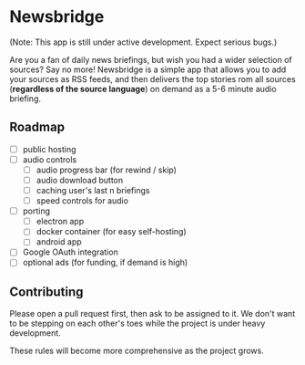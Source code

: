 # Newsbridge
(Note: This app is still under active development. Expect serious bugs.)

Are you a fan of daily news briefings, but wish you had a wider selection of
sources? Say no more! Newsbridge is a simple app that allows you to add your
sources as RSS feeds, and then delivers the top stories rom all sources 
(**regardless of the source language**) on demand as a 5-6 minute audio 
briefing.

## Roadmap
- [ ] public hosting
- [ ] audio controls
  - [ ] audio progress bar (for rewind / skip)
  - [ ] audio download button
  - [ ] caching user's last n briefings
  - [ ] speed controls for audio
- [ ] porting
  - [ ] electron app
  - [ ] docker container (for easy self-hosting)
  - [ ] android app
- [ ] Google OAuth integration
- [ ] optional ads (for funding, if demand is high)

## Contributing
Please open a pull request first, then ask to be assigned to it. We don't want
to be stepping on each other's toes while the project is under heavy 
development.

These rules will become more comprehensive as the project grows.
